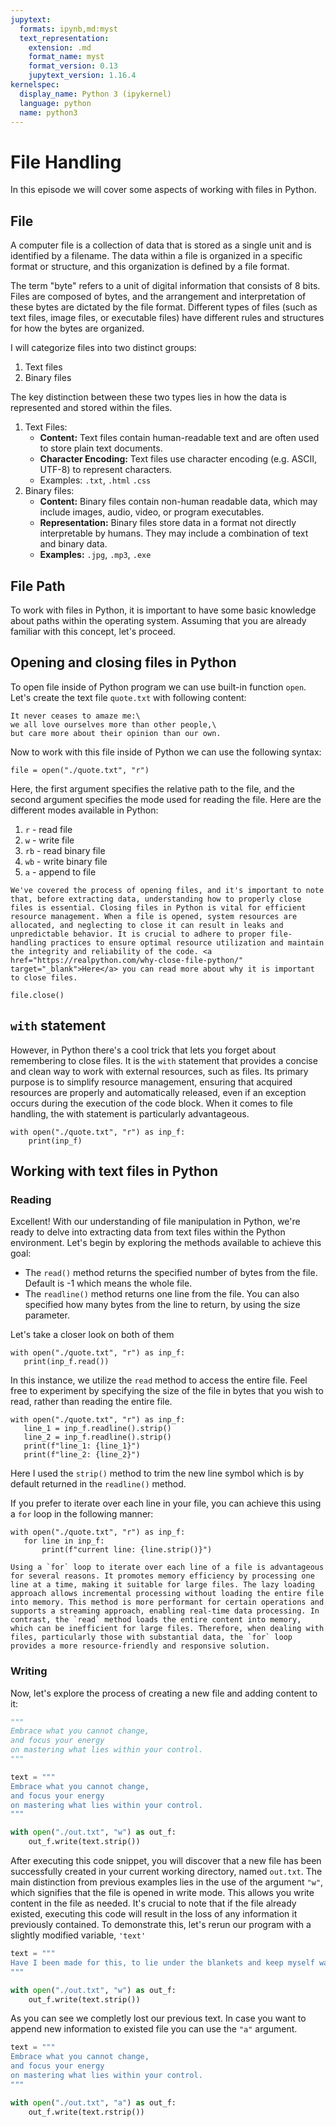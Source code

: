 ```yaml
---
jupytext:
  formats: ipynb,md:myst
  text_representation:
    extension: .md
    format_name: myst
    format_version: 0.13
    jupytext_version: 1.16.4
kernelspec:
  display_name: Python 3 (ipykernel)
  language: python
  name: python3
---
```


# File Handling

In this episode we will cover some aspects of working with files in Python.


## File

A computer file is a collection of data that is stored as a single unit and is identified by a filename. The data within a file is organized in a specific format or structure, and this organization is defined by a file format.

The term "byte" refers to a unit of digital information that consists of 8 bits. Files are composed of bytes, and the arrangement and interpretation of these bytes are dictated by the file format. Different types of files (such as text files, image files, or executable files) have different rules and structures for how the bytes are organized.

I will categorize files into two distinct groups:
1. Text files
2. Binary files

The key distinction between these two types lies in how the data is represented and stored within the files.


1. Text Files:
    * **Content:** Text files contain human-readable text and are often used to store plain text documents.
    * **Character Encoding:** Text files use character encoding (e.g. ASCII, UTF-8) to represent characters.
    * Examples: `.txt`, `.html` `.css`
2. Binary files:
    * **Content:** Binary files contain non-human readable data, which may include images, audio, video, or program executables.
    * **Representation:** Binary files store data in a format not directly interpretable by humans. They may include a combination of text and binary data.
    * **Examples:** `.jpg`, `.mp3`, `.exe`
    

## File Path

To work with files in Python, it is important to have some basic knowledge about paths within the operating system. Assuming that you are already familiar with this concept, let's proceed.



## Opening and closing files in Python

To open file inside of Python program we can use built-in function `open`.
Let's create the text file `quote.txt` with following content:

```{admonition} File Content
It never ceases to amaze me:\
we all love ourselves more than other people,\
but care more about their opinion than our own.
```

Now to work with this file inside of Python we can use the following syntax:

```{code-cell} ipython3
file = open("./quote.txt", "r")
```

Here, the first argument specifies the relative path to the file, and the second argument specifies the mode used for reading the file.
Here are the different modes available in Python:

1. `r` - read file
2. `w` - write file
3. `rb` - read binary file
4. `wb` - write binary file
5. `a` - append to file


```{warning}
We've covered the process of opening files, and it's important to note that, before extracting data, understanding how to properly close files is essential. Closing files in Python is vital for efficient resource management. When a file is opened, system resources are allocated, and neglecting to close it can result in leaks and unpredictable behavior. It is crucial to adhere to proper file-handling practices to ensure optimal resource utilization and maintain the integrity and reliability of the code. <a href="https://realpython.com/why-close-file-python/" target="_blank">Here</a> you can read more about why it is important to close files.
```

```{code-cell} ipython3
file.close()
```

## `with` statement
However, in Python there's a cool trick that lets you forget about remembering to close files.
It is the `with` statement that provides a concise and clean way to work with external resources, such as files. 
Its primary purpose is to simplify resource management, ensuring that acquired resources are properly and automatically released, even if an exception occurs during the execution of the code block. 
When it comes to file handling, the with statement is particularly advantageous.

```{code-cell} ipython3
with open("./quote.txt", "r") as inp_f:
    print(inp_f)
```

## Working with text files in Python

### Reading

Excellent! With our understanding of file manipulation in Python, we're ready to delve into extracting data from text files within the Python environment. Let's begin by exploring the methods available to achieve this goal:
- The `read()` method returns the specified number of bytes from the file. Default is -1 which means the whole file.
- The `readline()` method returns one line from the file. You can also specified how many bytes from the line to return, by using the size parameter.

Let's take a closer look on both of them

```{code-cell} ipython3
with open("./quote.txt", "r") as inp_f:
   print(inp_f.read())
```

In this instance, we utilize the `read` method to access the entire file. Feel free to experiment by specifying the size of the file in bytes that you wish to read, rather than reading the entire file.

```{code-cell} ipython3
with open("./quote.txt", "r") as inp_f:
   line_1 = inp_f.readline().strip()
   line_2 = inp_f.readline().strip()
   print(f"line_1: {line_1}")
   print(f"line_2: {line_2}")
```

Here I used the `strip()` method to trim the new line symbol which is by default returned in the `readline()` method.

If you prefer to iterate over each line in your file, you can achieve this using a `for` loop in the following manner:

```{code-cell} ipython3
with open("./quote.txt", "r") as inp_f:
   for line in inp_f:
       print(f"current line: {line.strip()}")
```

```{note}
Using a `for` loop to iterate over each line of a file is advantageous for several reasons. It promotes memory efficiency by processing one line at a time, making it suitable for large files. The lazy loading approach allows incremental processing without loading the entire file into memory. This method is more performant for certain operations and supports a streaming approach, enabling real-time data processing. In contrast, the `read` method loads the entire content into memory, which can be inefficient for large files. Therefore, when dealing with files, particularly those with substantial data, the `for` loop provides a more resource-friendly and responsive solution.
```

### Writing

Now, let's explore the process of creating a new file and adding content to it:
```python
"""
Embrace what you cannot change, 
and focus your energy 
on mastering what lies within your control.
"""
```

```python
text = """
Embrace what you cannot change, 
and focus your energy 
on mastering what lies within your control.
"""

with open("./out.txt", "w") as out_f:
    out_f.write(text.strip())
```
After executing this code snippet, you will discover that a new file has been successfully created in your current working directory, named `out.txt`. The main distinction from previous examples lies in the use of the argument `"w"`, which signifies that the file is opened in write mode. This allows you write content in the file as needed.
It's crucial to note that if the file already existed, executing this code will result in the loss of any information it previously contained. To demonstrate this, let's rerun our program with a slightly modified variable, `'text'`

```python
text = """
Have I been made for this, to lie under the blankets and keep myself warm?
"""

with open("./out.txt", "w") as out_f:
    out_f.write(text.strip())
```

As you can see we completly lost our previous text.
In case you want to append new information to existed file you can use the `"a"` argument.

```python
text = """
Embrace what you cannot change, 
and focus your energy 
on mastering what lies within your control.
"""

with open("./out.txt", "a") as out_f:
    out_f.write(text.rstrip())
```
